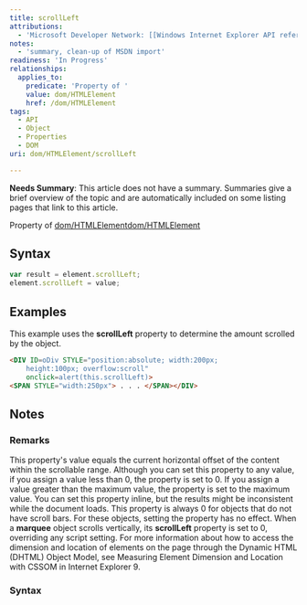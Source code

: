 ```yaml
---
title: scrollLeft
attributions:
  - 'Microsoft Developer Network: [[Windows Internet Explorer API reference](http://msdn.microsoft.com/en-us/library/ie/hh828809%28v=vs.85%29.aspx) Article]'
notes:
  - 'summary, clean-up of MSDN import'
readiness: 'In Progress'
relationships:
  applies_to:
    predicate: 'Property of '
    value: dom/HTMLElement
    href: /dom/HTMLElement
tags:
  - API
  - Object
  - Properties
  - DOM
uri: dom/HTMLElement/scrollLeft

---
```

**Needs Summary**: This article does not have a summary. Summaries give a brief overview of the topic and are automatically included on some listing pages that link to this article.

Property of [dom/HTMLElement](/dom/HTMLElement)[dom/HTMLElement](/dom/HTMLElement)

## Syntax

``` js
var result = element.scrollLeft;
element.scrollLeft = value;
```

## Examples

This example uses the **scrollLeft** property to determine the amount scrolled by the object.

``` html
<DIV ID=oDiv STYLE="position:absolute; width:200px;
    height:100px; overflow:scroll"
    onclick=alert(this.scrollLeft)>
<SPAN STYLE="width:250px"> . . . </SPAN></DIV>
```

## Notes

### Remarks

This property's value equals the current horizontal offset of the content within the scrollable range. Although you can set this property to any value, if you assign a value less than 0, the property is set to 0. If you assign a value greater than the maximum value, the property is set to the maximum value. You can set this property inline, but the results might be inconsistent while the document loads. This property is always 0 for objects that do not have scroll bars. For these objects, setting the property has no effect. When a **marquee** object scrolls vertically, its **scrollLeft** property is set to 0, overriding any script setting. For more information about how to access the dimension and location of elements on the page through the Dynamic HTML (DHTML) Object Model, see Measuring Element Dimension and Location with CSSOM in Internet Explorer 9.

### Syntax
